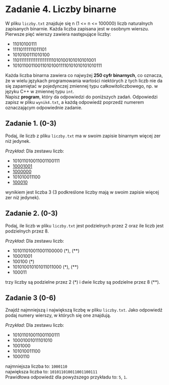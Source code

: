 Zadanie 4. Liczby binarne
=================

W pliku `liczby.txt` znajduje się n (1 <= n <= 100000) liczb naturalnych zapisanych binarnie. Każda
liczba zapisana jest w osobnym wierszu. Pierwsze pięć wierszy zawiera następujące liczby:
- 11010100111
- 11110111111011101
- 1010100111010100
- 1101111111111111111111010100101010101001
- 1010110011001101010011110101010101010111

Każda liczba binarna zawiera co najwyżej **250 cyfr binarnych**, co oznacza, że w wielu
językach programowania wartości niektórych z tych liczb nie da się zapamiętać
w pojedynczej zmiennej typu całkowitoliczbowego, np. w języku C++ w zmiennej typu
`int`.\
Napisz **program**, który da odpowiedzi do poniższych zadań. Odpowiedzi zapisz w pliku
`wynik4.txt`, a każdą odpowiedź poprzedź numerem oznaczającym odpowiednie zadanie. 

## Zadanie 1. (0-3)

Podaj, ile liczb z pliku `liczby.txt` ma w swoim zapisie binarnym więcej zer niż jedynek.

*Przykład*: Dla zestawu liczb:
- 101011010011001100111
- <u>10001001</u>
- <u>1000000</u>
- 101010011100
- <u>100010</u>

wynikiem jest liczba 3 (3 podkreślone liczby mają w swoim zapisie więcej zer niż jedynek).

## Zadanie 2. (0-3)

Podaj, ile liczb w pliku `liczby.txt` jest podzielnych przez 2 oraz ile liczb jest podzielnych
przez 8.

*Przykład*: Dla zestawu liczb:
- 101011010011001100000 (*), (**)
- 10001001
- 100100 (*)
- 101010010101011011000 (*), (**)
- 100011

trzy liczby są podzielne przez 2 (*) i dwie liczby są podzielne przez 8 (**).

## Zadanie 3 (0-6)

Znajdź najmniejszą i największą liczbę w pliku `liczby.txt`. Jako odpowiedź podaj
numery wierszy, w których się one znajdują.

*Przykład*: Dla zestawu liczb:
- 101011010011001100111
- 10001001011101010
- 1001000
- 101010011100
- 1000110

najmniejsza liczba to: `1000110`\
największa liczba to: `101011010011001100111`\
Prawidłowa odpowiedź dla powyższego przykładu to: `5`, `1`. 
